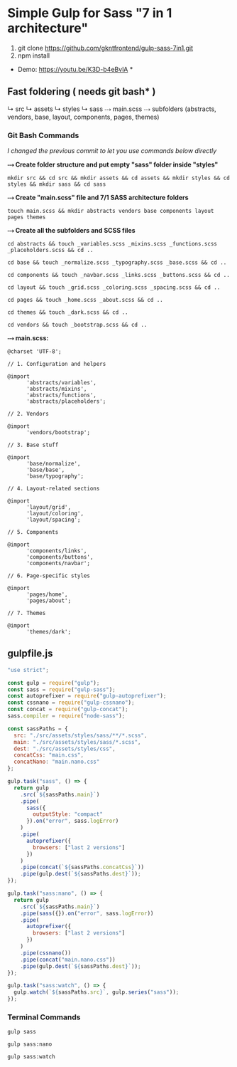# Simple Gulp for Sass "7 in 1 architecture"

1. git clone https://github.com/gkntfrontend/gulp-sass-7in1.git
2. npm install

- Demo: https://youtu.be/K3D-b4eBvlA \*

## Fast foldering ( needs git bash\* )

↳ src
↳ assets
↳ styles
↳ sass
⤏ main.scss
⤏ subfolders (abstracts, vendors, base, layout, components, pages, themes)

### Git Bash Commands

_I changed the previous commit to let you use commands below directly_

**⤏ Create folder structure and put empty "sass" folder inside "styles"**

```
mkdir src && cd src && mkdir assets && cd assets && mkdir styles && cd styles && mkdir sass && cd sass
```

**⤏ Create "main.scss" file and 7/1 SASS architecture folders**

```
touch main.scss && mkdir abstracts vendors base components layout pages themes
```

**⤏ Create all the subfolders and SCSS files**

```
cd abstracts && touch _variables.scss _mixins.scss _functions.scss _placeholders.scss && cd ..

cd base && touch _normalize.scss _typography.scss _base.scss && cd ..

cd components && touch _navbar.scss _links.scss _buttons.scss && cd ..

cd layout && touch _grid.scss _coloring.scss _spacing.scss && cd ..

cd pages && touch _home.scss _about.scss && cd ..

cd themes && touch _dark.scss && cd ..

cd vendors && touch _bootstrap.scss && cd ..
```

**⤏ main.scss:**

```
@charset 'UTF-8';

// 1. Configuration and helpers

@import
      'abstracts/variables',
      'abstracts/mixins',
      'abstracts/functions',
      'abstracts/placeholders';

// 2. Vendors

@import
      'vendors/bootstrap';

// 3. Base stuff

@import
      'base/normalize',
      'base/base',
      'base/typography';

// 4. Layout-related sections

@import
      'layout/grid',
      'layout/coloring',
      'layout/spacing';

// 5. Components

@import
      'components/links',
      'components/buttons',
      'components/navbar';

// 6. Page-specific styles

@import
      'pages/home',
      'pages/about';

// 7. Themes

@import
      'themes/dark';
```

## gulpfile.js

```javascript
"use strict";

const gulp = require("gulp");
const sass = require("gulp-sass");
const autoprefixer = require("gulp-autoprefixer");
const cssnano = require("gulp-cssnano");
const concat = require("gulp-concat");
sass.compiler = require("node-sass");

const sassPaths = {
  src: "./src/assets/styles/sass/**/*.scss",
  main: "./src/assets/styles/sass/*.scss",
  dest: "./src/assets/styles/css",
  concatCss: "main.css",
  concatNano: "main.nano.css"
};

gulp.task("sass", () => {
  return gulp
    .src(`${sassPaths.main}`)
    .pipe(
      sass({
        outputStyle: "compact"
      }).on("error", sass.logError)
    )
    .pipe(
      autoprefixer({
        browsers: ["last 2 versions"]
      })
    )
    .pipe(concat(`${sassPaths.concatCss}`))
    .pipe(gulp.dest(`${sassPaths.dest}`));
});

gulp.task("sass:nano", () => {
  return gulp
    .src(`${sassPaths.main}`)
    .pipe(sass({}).on("error", sass.logError))
    .pipe(
      autoprefixer({
        browsers: ["last 2 versions"]
      })
    )
    .pipe(cssnano())
    .pipe(concat("main.nano.css"))
    .pipe(gulp.dest(`${sassPaths.dest}`));
});

gulp.task("sass:watch", () => {
  gulp.watch(`${sassPaths.src}`, gulp.series("sass"));
});
```

### Terminal Commands

`gulp sass`

`gulp sass:nano`

`gulp sass:watch`

